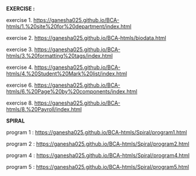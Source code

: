 **EXERCISE :**

exercise 1. https://ganesha025.github.io/BCA-htmls/1.%20site%20for%20department/index.html

exercise 2. https://ganesha025.github.io/BCA-htmls/biodata.html

exercise 3. https://ganesha025.github.io/BCA-htmls/3.%20formatting%20tags/index.html

exercise 4. https://ganesha025.github.io/BCA-htmls/4.%20Student%20Mark%20list/index.html

exercise 6. https://ganesha025.github.io/BCA-htmls/6.%20Page%20by%20components/index.html

exercise 8. https://ganesha025.github.io/BCA-htmls/8.%20Payroll/index.html



**SPIRAL**

program 1 : https://ganesha025.github.io/BCA-htmls/Spiral/program1.html

program 2 : https://ganesha025.github.io/BCA-htmls/Spiral/program2.html

program 4 : https://ganesha025.github.io/BCA-htmls/Spiral/program4.html

program 5 : https://ganesha025.github.io/BCA-htmls/Spiral/program5.html

